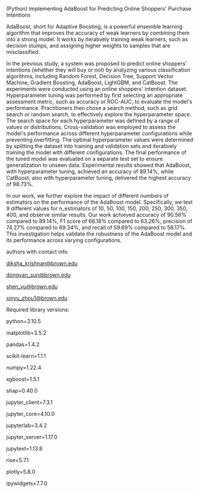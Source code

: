 (Python) Implementing AdaBoost for Predicting Online Shoppers' Purchase Intentions

AdaBoost, short for Adaptive Boosting, is a powerful ensemble learning algorithm that improves the accuracy of weak learners by combining them into a strong model. It works by iteratively training weak learners, such as decision stumps, and assigning higher weights to samples that are misclassified. 

In the previous study, a system was proposed to predict online shoppers' intentions (whether they will buy or not) by analyzing various classification algorithms, including Random Forest, Decision Tree, Support Vector Machine, Gradient Boosting, AdaBoost, LightGBM, and CatBoost. The experiments were conducted using an online shoppers' intention dataset. Hyperparameter tuning was performed by first selecting an appropriate assessment metric, such as accuracy or ROC-AUC, to evaluate the model's performance. Practitioners then chose a search method, such as grid search or random search, to effectively explore the hyperparameter space. The search space for each hyperparameter was defined by a range of values or distributions. Cross-validation was employed to assess the model's performance across different hyperparameter configurations while preventing overfitting. The optimal hyperparameter values were determined by splitting the dataset into training and validation sets and iteratively training the model with different configurations. The final performance of the tuned model was evaluated on a separate test set to ensure generalization to unseen data. Experimental results showed that AdaBoost, with hyperparameter tuning, achieved an accuracy of 89.14%, while CatBoost, also with hyperparameter tuning, delivered the highest accuracy of 98.73%.

In our work, we further explore the impact of different numbers of estimators on the performance of the AdaBoost model. Specifically, we test 9 different values for n_estimators of 10, 50, 100, 150, 200, 250, 300, 350, 400, and observe similar results. Our work achieved accuracy of 90.56% compared to 89.14%, F1 score of 66.18% compared to 63.26%, precision of 74.27% compared to 69.34%, and recall of 59.69% compared to 58.17%. This investigation helps validate the robustness of the AdaBoost model and its performance across varying configurations.

authors with contact info

diksha_krishnan@brown.edu

dongyan_sun@brown.edu

shen_yu@brown.edu

xinyu_zhou1@brown.edu

Required library versions:

python=3.10.5

matplotlib=3.5.2

pandas=1.4.2

scikit-learn=1.1.1

numpy=1.22.4

xgboost=1.5.1

shap=0.40.0

jupyter_client=7.3.1

jupyter_core=4.10.0

jupyterlab=3.4.2

jupyter_server=1.17.0

jupytext=1.13.8

rise=5.7.1

plotly=5.8.0

ipywidgets=7.7.0



